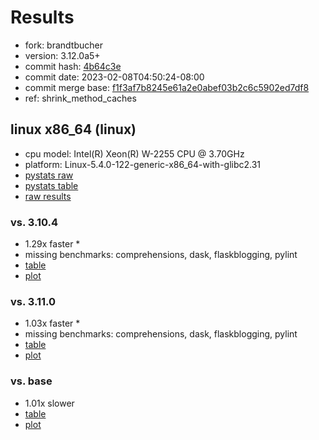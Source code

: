 # Results

- fork: brandtbucher
- version: 3.12.0a5+
- commit hash: [4b64c3e](https://github.com/brandtbucher/cpython/commit/4b64c3e)
- commit date: 2023-02-08T04:50:24-08:00
- commit merge base: [f1f3af7b8245e61a2e0abef03b2c6c5902ed7df8](https://github.com/brandtbucher/cpython/commit/f1f3af7b8245e61a2e0abef03b2c6c5902ed7df8)
- ref: shrink_method_caches

## linux x86_64 (linux)

- cpu model: Intel(R) Xeon(R) W-2255 CPU @ 3.70GHz
- platform: Linux-5.4.0-122-generic-x86_64-with-glibc2.31
- [pystats raw](bm-20230208-linux-x86_64-brandtbucher-shrink_method_caches-3.12.0a5%2B-4b64c3e-pystats.json)
- [pystats table](bm-20230208-linux-x86_64-brandtbucher-shrink_method_caches-3.12.0a5%2B-4b64c3e-pystats.md)
- [raw results](bm-20230208-linux-x86_64-brandtbucher-shrink_method_caches-3.12.0a5%2B-4b64c3e.json)

### vs. 3.10.4

- 1.29x faster \*
- missing benchmarks: comprehensions, dask, flaskblogging, pylint
- [table](bm-20230208-linux-x86_64-brandtbucher-shrink_method_caches-3.12.0a5%2B-4b64c3e-vs-3.10.4.md)
- [plot](bm-20230208-linux-x86_64-brandtbucher-shrink_method_caches-3.12.0a5%2B-4b64c3e-vs-3.10.4.png)

### vs. 3.11.0

- 1.03x faster \*
- missing benchmarks: comprehensions, dask, flaskblogging, pylint
- [table](bm-20230208-linux-x86_64-brandtbucher-shrink_method_caches-3.12.0a5%2B-4b64c3e-vs-3.11.0.md)
- [plot](bm-20230208-linux-x86_64-brandtbucher-shrink_method_caches-3.12.0a5%2B-4b64c3e-vs-3.11.0.png)

### vs. base

- 1.01x slower
- [table](bm-20230208-linux-x86_64-brandtbucher-shrink_method_caches-3.12.0a5%2B-4b64c3e-vs-base.md)
- [plot](bm-20230208-linux-x86_64-brandtbucher-shrink_method_caches-3.12.0a5%2B-4b64c3e-vs-base.png)

